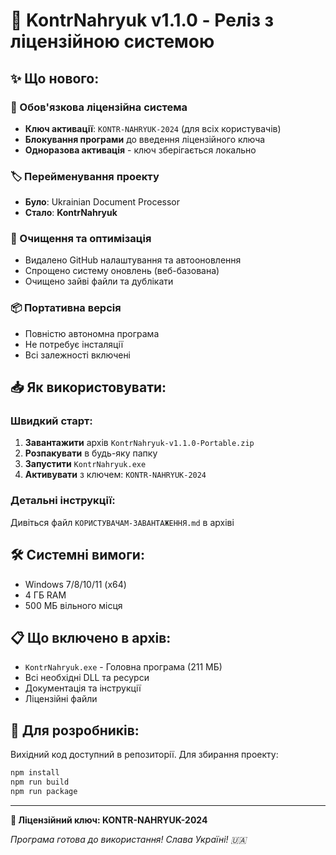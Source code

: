 # 🎯 KontrNahryuk v1.1.0 - Реліз з ліцензійною системою

## ✨ Що нового:

### 🔑 Обов'язкова ліцензійна система
- **Ключ активації**: `KONTR-NAHRYUK-2024` (для всіх користувачів)
- **Блокування програми** до введення ліцензійного ключа
- **Одноразова активація** - ключ зберігається локально

### 🏷️ Перейменування проекту
- **Було**: Ukrainian Document Processor
- **Стало**: **KontrNahryuk** 

### 🧹 Очищення та оптимізація
- Видалено GitHub налаштування та автооновлення
- Спрощено систему оновлень (веб-базована)
- Очищено зайві файли та дублікати

### 📦 Портативна версія
- Повністю автономна програма
- Не потребує інсталяції
- Всі залежності включені

## 📥 Як використовувати:

### Швидкий старт:
1. **Завантажити** архів `KontrNahryuk-v1.1.0-Portable.zip`
2. **Розпакувати** в будь-яку папку
3. **Запустити** `KontrNahryuk.exe`
4. **Активувати** з ключем: `KONTR-NAHRYUK-2024`

### Детальні інструкції:
Дивіться файл `КОРИСТУВАЧАМ-ЗАВАНТАЖЕННЯ.md` в архіві

## 🛠️ Системні вимоги:
- Windows 7/8/10/11 (x64)
- 4 ГБ RAM
- 500 МБ вільного місця

## 📋 Що включено в архів:
- `KontrNahryuk.exe` - Головна програма (211 МБ)
- Всі необхідні DLL та ресурси
- Документація та інструкції
- Ліцензійні файли

## 🔧 Для розробників:
Вихідний код доступний в репозиторії. Для збирання проекту:
```bash
npm install
npm run build
npm run package
```

---

**🔑 Ліцензійний ключ: KONTR-NAHRYUK-2024**

*Програма готова до використання! Слава Україні! 🇺🇦*
